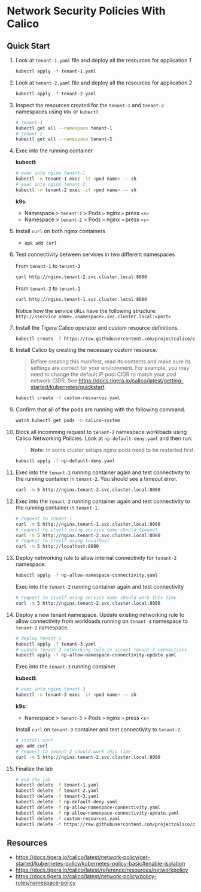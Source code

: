 # Network Security Policies With Calico

## Quick Start

1. Look at `tenant-1.yaml` file and deploy all the resources for application 1

    ```bash
    kubectl apply -f tenant-1.yaml
    ```

2. Look at `tenant-2.yaml` file and deploy all the resources for application 2

    ```bash
    kubectl apply -f tenant-2.yaml
    ```

3. Inspect the resources created for the `tenant-1` and `tenant-2` namespaces using `k9s` or `kubectl`

    ```bash
    # tenant-1
    kubectl get all --namespace tenant-1
    # tenant-2
    kubectl get all --namespace tenant-2
    ```

4. Exec into the running container

    **kubectl:**

    ```bash
    # exec into nginx tenant-1
    kubectl -n tenant-1 exec -it <pod name> -- sh
    # exec into nginx tenant-2
    kubectl -n tenant-2 exec -it <pod name> -- sh
    ```

    **k9s:**

    - Namespace > `tenant-1` > Pods `>` nginx `>` press `<s>`
    - Namespace > `tenant-2` > Pods `>` nginx `>` press `<s>`

5. Install `curl` on both nginx containers

    - `apk add curl`

6. Test connectivity between services in two different namespaces

    From `tenant-1` to `tenant-2`

    ```bash
    curl http://nginx.tenant-2.svc.cluster.local:8080
    ```

    From `tenant-2` to `tenant-1`

    ```bash
    curl http://nginx.tenant-1.svc.cluster.local:8080
    ```

    Notice how the service `URLs` have the following structure: `http://<service name>.<namespace>.svc.cluster.local:<port>`

7. Install the Tigera Calico operator and custom resource definitions.

    ```bash
    kubectl create -f https://raw.githubusercontent.com/projectcalico/calico/v3.26.1/manifests/tigera-operator.yaml
    ```

8. Install Calico by creating the necessary custom resource.

    > Before creating this manifest, read its contents and make sure its settings are correct for your environment. For example, you may need to change the default IP pool CIDR to match your pod network CIDR. See <https://docs.tigera.io/calico/latest/getting-started/kubernetes/quickstart>.

    ```bash
    kubectl create -f custom-resources.yaml
    ```

9. Confirm that all of the pods are running with the following command.

    ```bash
    watch kubectl get pods -n calico-system
    ```

10. Block all incomming request to `tenant-2` namespace workloads using Calico Networking Policies. Look at `np-default-deny.yaml` and then run:

    > **Note:** In some cluster setups nginx pods need to be restarted first.

    ```bash
    kubectl apply -f np-default-deny.yaml
    ```

11. Exec into the `tenant-1` running container again and test connectivity to the running container in `tenant-2`. You should see a timeout error.

    ```bash
    curl -m 5 http://nginx.tenant-2.svc.cluster.local:8080
    ```

12. Exec into the `tenant-2` running container again and test connectivity to the running container in `tenant-1`.

    ```bash
    # request to tenant-1
    curl -m 5 http://nginx.tenant-1.svc.cluster.local:8080
    # request to itself using service name should timeout
    curl -m 5 http://nginx.tenant-2.svc.cluster.local:8080
    # request to itself using localhost
    curl -m 5 http://localhost:8080
    ```

13. Deploy networking rule to allow internal connectivity for `tenant-2` namespace.

    ```bash
    kubectl apply -f np-allow-namespace-connectivity.yaml  
    ```

    Exec into the `tenant-2` running container again and test connectivity

    ```bash
    # request to itself using service name should work this time
    curl -m 5 http://nginx.tenant-2.svc.cluster.local:8080
    ```

14. Deploy a new tenant namespace. Update existing networking rule to allow connectivity from workloads running on `tenant-3` namespace to `tenant-2` namespace.

    ```bash
    # deploy tenant-3
    kubectl apply -f tenant-3.yaml
    # update tenant-2 networking rule to accept tenant-3 connections
    kubectl apply -f np-allow-namespace-connectivity-update.yaml  
    ```

    Exec into the `tenant-3` running container

    **kubectl:**

    ```bash
    # exec into nginx tenant-3
    kubectl -n tenant-3 exec -it <pod name> -- sh
    ```

    **k9s:**

    - Namespace > `tenant-3` > Pods `>` nginx `>` press `<s>`

    Install `curl` on `tenant-3` container and test connectivity to `tenant-2`.

    ```bash
    # install curl
    apk add curl
    # request to tenant-2 should work this time
    curl -m 5 http://nginx.tenant-2.svc.cluster.local:8080
    ```

15. Finalize the lab

    ```bash
    # end the lab
    kubectl delete -f tenant-1.yaml
    kubectl delete -f tenant-2.yaml
    kubectl delete -f tenant-3.yaml
    kubectl delete -f np-default-deny.yaml
    kubectl delete -f np-allow-namespace-connectivity.yaml
    kubectl delete -f np-allow-namespace-connectivity-update.yaml
    kubectl delete -f custom-resources.yaml
    kubectl delete -f https://raw.githubusercontent.com/projectcalico/calico/v3.26.1/manifests/tigera-operator.yaml
    ```

## Resources

- <https://docs.tigera.io/calico/latest/network-policy/get-started/kubernetes-policy/kubernetes-policy-basic#enable-isolation>
- <https://docs.tigera.io/calico/latest/reference/resources/networkpolicy>
- <https://docs.tigera.io/calico/latest/network-policy/policy-rules/namespace-policy>
